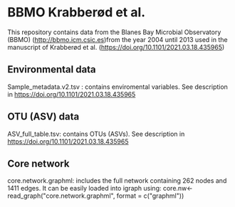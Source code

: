 # BBMO Krabberød et al.

This repository contains data  from the Blanes Bay Microbial Observatory (BBMO) (http://bbmo.icm.csic.es)from the year 2004 until 2013 used in the manuscript of Krabberød et al. (https://doi.org/10.1101/2021.03.18.435965)


## Environmental data

Sample_metadata.v2.tsv : contains enviromental variables. See description in https://doi.org/10.1101/2021.03.18.435965

## OTU (ASV) data

ASV_full_table.tsv: contains OTUs (ASVs). See description in https://doi.org/10.1101/2021.03.18.435965

## Core network

core.network.graphml: includes the full network containing 262 nodes and 1411 edges.
It can be easily loaded into igraph using: core.nw<-read_graph("core.network.graphml", format = c("graphml"))

